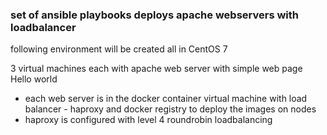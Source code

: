 ### set of ansible playbooks deploys apache webservers with loadbalancer

following environment will be created all in CentOS 7

3 virtual machines  each with apache web server with simple web page Hello world <hostname>
- each web server is in the docker container
virtual machine with load balancer - haproxy and docker registry to deploy the images on nodes
- haproxy is configured with level 4 roundrobin loadbalancing
